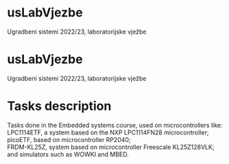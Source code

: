 # usLabVjezbe
Ugradbeni sistemi 2022/23, laboratorijske vježbe
# usLabVjezbe
Ugradbeni sistemi 2022/23, laboratorijske vježbe

# Tasks description
Tasks done in the Embedded systems course, used on microcontrollers like:           
LPC1114ETF, a system based on the NXP LPC1114FN28 microcontroller;                                                 
picoETF, based on
microcontroller RP2040;     
FRDM-KL25Z, system based on microcontroller Freescale KL25Z128VLK;   
and simulators such as WOWKI and MBED.
